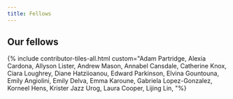 ```yaml
---
title: Fellows
---
```


## Our fellows

{% include contributor-tiles-all.html custom="Adam Partridge,
                                              Alexia Cardona,
                                              Allyson Lister,
                                              Andrew Mason,
                                              Annabel Cansdale,
                                              Catherine Knox,
                                              Ciara Loughrey,
                                              Diane Hatziioanou,
                                              Edward Parkinson,
                                              Elvina Gountouna,
                                              Emily Angiolini,
                                              Emily Delva,
                                              Emma Karoune,
                                              Gabriela Lopez-Gonzalez,
                                              Korneel Hens,
                                              Krister Jazz Urog,
                                              Laura Cooper,
                                              Lijing Lin, "%} 